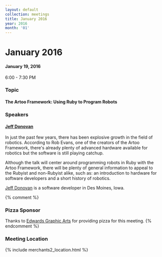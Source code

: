 ```yaml
---
layout: default
collection: meetings
title: January 2016
year: 2016
month: '01'
---
```


# January 2016

#### January 19, 2016
6:00 - 7:30 PM

### Topic

#### The Artoo Framework: Using Ruby to Program Robots

### Speakers

#### [Jeff Donovan](https://twitter.com/_Jeff_D_)

In just the past few years, there has been explosive growth in the field of robotics. According to Rob Evans, one of the creators of the Artoo Framework, there's already plenty of advanced hardware available for robotics but the software is still playing catchup.

Although the talk will center around programming robots in Ruby with the Artoo Framework, there will be plenty of general information to appeal to the Rubyist and non-Rubyist alike, such as: an introduction to hardware for software developers and a short history of robotics.

[Jeff Donovan](https://twitter.com/_Jeff_D_) is a software developer in Des Moines, Iowa.

{% comment %} 
### Pizza Sponsor
Thanks to [Edwards Graphic Arts](http://www.ega.com/) for providing pizza for this meeting.
{% endcomment %}

### Meeting Location
{% include merchants2_location.html %}
